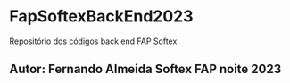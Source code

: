 # FapSoftexBackEnd2023
Repositório dos códigos back end  FAP Softex

## Autor: Fernando Almeida Softex FAP noite 2023